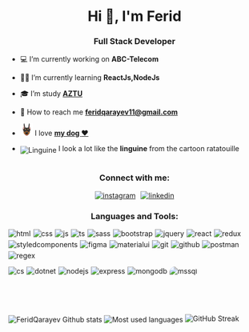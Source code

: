 <h1 align="center">Hi 👋, I'm Ferid</h1>
<h3 align="center">Full Stack Developer</h3>

- :computer: I’m currently working on **ABC-Telecom**

- 👨‍💻 I’m currently learning **ReactJs,NodeJs**

- :mortar_board: I’m study **<a href="https://www.aztu.edu.az/az#/azp/main.do">AZTU</a>**

- :e-mail: How to reach me **feridqarayev11@gmail.com**

- <img width="25" src="./img/emoji-icon-flat-03-00-animals-nature-animal-mammal-doberman-72dpi-forPersonalUseOnly.png"> I love **<a href="https://www.instagram.com/lindadoberman/">my dog :heart:</a>**
- <div>
      <img style="transform:translateY(20%)" width="30" height="30"  alt="Linguine" src="https://i.pinimg.com/originals/16/ed/00/16ed00c0e313d7acce0ef15654c44cb1.jpg"/>
       I look a lot like the <b>linguine</b> from the cartoon ratatouille
  </div>
  <br/>

<h3 align="center">Connect with me:</h3>
<p style="display:flex;gap:10px;flex-wrap:wrap;justify-content:center">
    <a href="https://www.instagram.com/qarayevferidd/" >
        <img src="https://skillicons.dev/icons?i=instagram" title="instagram" height="60px" />
    </a>
    <a href="https://www.linkedin.com/in/farid-garayev-083b2b254/" target="blank">
        <img src="https://skillicons.dev/icons?i=linkedin" title="linkedin" height="60px" />
    </a>
</p>

<h3 align="center">Languages and Tools:</h3>
<p align="center">
    <p style="display:flex;gap:5px;flex-wrap:wrap;cursor:pointer">
        <img src="https://skillicons.dev/icons?i=html" title="html"/>
        <img src="https://skillicons.dev/icons?i=css" title="css"/>
        <img src="https://skillicons.dev/icons?i=js" title="js"/>
        <img src="https://skillicons.dev/icons?i=ts" title="ts"/>
        <img src="https://skillicons.dev/icons?i=sass" title="sass"/>
        <img src="https://skillicons.dev/icons?i=bootstrap" title="bootstrap"/>
        <img src="https://skillicons.dev/icons?i=jquery" title="jquery"/>
        <img src="https://skillicons.dev/icons?i=react" title="react"/>
        <img src="https://skillicons.dev/icons?i=redux" title="redux"/>
        <img src="https://skillicons.dev/icons?i=styledcomponents" title="styledcomponents"/>
        <img src="https://skillicons.dev/icons?i=figma" title="figma"/>
        <img src="https://skillicons.dev/icons?i=materialui" title="materialui"/>
        <img src="https://skillicons.dev/icons?i=git" title="git"/>
        <img src="https://skillicons.dev/icons?i=github" title="github"/>
        <img src="https://skillicons.dev/icons?i=postman" title="postman"/>
        <img src="https://skillicons.dev/icons?i=regex" title="regex"/>
    </p>
    <p style="display:flex;gap:5px;flex-wrap:wrap;cursor:pointer">
        <img src="https://skillicons.dev/icons?i=cs" title="cs"/>
        <img src="https://skillicons.dev/icons?i=dotnet" title="dotnet"/>
        <img src="https://skillicons.dev/icons?i=nodejs" title="nodejs"/>
        <img src="https://skillicons.dev/icons?i=express" title="express"/>
        <img src="https://skillicons.dev/icons?i=mongodb" title="mongodb"/>
        <img style="border-radius:10px" src="https://adaptivedge.com/wp-content/uploads/2018/10/SQL-Server-Logo.jpg" alt="mssql" height="50" title="sql server"/> 
    </p>
</p>

<br/>
<p>
    <img align="center" src="https://github-readme-stats.vercel.app/api?username=FeridQarayev&show_icons=true&theme=tokyonight" alt="FeridQarayev Github stats" />
    <img align="center" src="https://github-readme-stats.vercel.app/api/top-langs?username=FeridQarayev&show_icons=true&locale=en&layout=compact&theme=tokyonight" alt="Most used languages" />
    <img src="https://streak-stats.demolab.com/?user=FeridQarayev&theme=tokyonight" alt="GitHub Streak" style="max-width: 100%;" />
</p>
